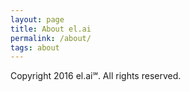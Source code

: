 ```yaml
---
layout: page
title: About el.ai
permalink: /about/
tags: about
---
```


Copyright 2016 el.ai℠. All rights reserved.
